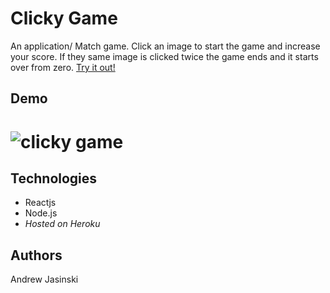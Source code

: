 # **Clicky Game**

An application/ Match game. Click an image to start the game and increase your score. If they same image is clicked twice the game ends and it starts over from zero. [Try it out!](https://clickygameaj.herokuapp.com/)

## Demo


# ![clicky game](https://giphy.com/gifs/j3Q7R7uplUzvVISHAA/html5)



## Technologies 

  * Reactjs
  * Node.js
  * *Hosted on Heroku*

## Authors

Andrew Jasinski

